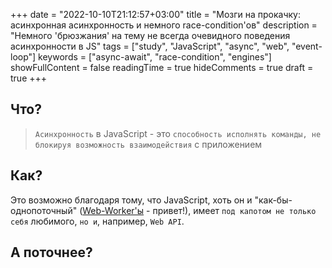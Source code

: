 +++
date = "2022-10-10T21:12:57+03:00"
title = "Мозги на прокачку: асинхронная асинхронность и немного race-condition'ов"
description = "Немного 'брюзжания' на тему не всегда очевидного поведения асинхронности в JS"
tags = ["study", "JavaScript", "async", "web", "event-loop"]
keywords = ["async-await", "race-condition", "engines"]
showFullContent = false
readingTime = true 
hideComments = true 
draft = true
+++

## Что?

> `Асинхронность` в JavaScript - это
> `способность исполнять команды, не блокируя возможность взаимодействия`
> с приложением

## Как?

Это возможно благодаря тому, что JavaScript, хоть он и "как-бы-однопоточный"
([Web-Worker'ы](https://developer.mozilla.org/ru/docs/Web/API/Web_Workers_API/Using_web_workers) - привет!),
имеет `под капотом не только себя` любимого, `но и`, например, `Web API`.

## А поточнее?
